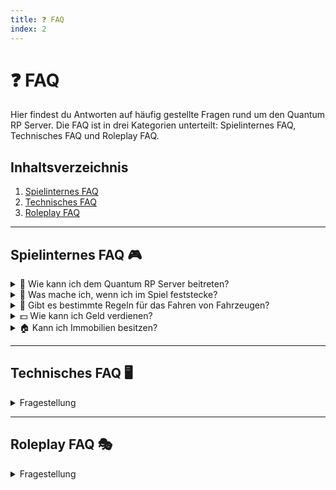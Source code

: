 ```yaml
---
title: ❓ FAQ
index: 2
---
```


# ❓ FAQ

Hier findest du Antworten auf häufig gestellte Fragen rund um den Quantum RP Server. Die FAQ ist in drei Kategorien unterteilt: Spielinternes FAQ, Technisches FAQ und Roleplay FAQ.

## Inhaltsverzeichnis
1. [Spielinternes FAQ](#spielinternes-faq)
2. [Technisches FAQ](#technisches-faq)
3. [Roleplay FAQ](#roleplay-faq)

---

## Spielinternes FAQ 🎮

<details>
<summary>🚀 Wie kann ich dem Quantum RP Server beitreten?</summary>
Um unseren Server beizutreten solltest du zunächst Mitglied unseres Discord-Servers https://discord.gg/VQJmRy696q sein.
</details>

<details>
  <summary>🚧 Was mache ich, wenn ich im Spiel feststecke?</summary>
  Solltest du im Spiel feststecken, benutze die Report Funktion oder kontaktiere einen Admin über Discord. Sie können dir weiterhelfen.
</details>

<details>
  <summary>🚗 Gibt es bestimmte Regeln für das Fahren von Fahrzeugen?</summary>
  Ja, realistische Fahrweise ist Pflicht. Unrealistisches Fahrverhalten können zu Verwarnungen oder Banns führen. Beachte das Regekwerk und die RP-Plausibilitäten
</details>

<details>
  <summary>💵 Wie kann ich Geld verdienen?</summary>
  Es gibt verschiedene Jobs und Tätigkeiten, mit denen du Geld verdienen kannst, wie z.B. LKW-Fahrer, Polizist, Mechaniker oder durch legale und illegale Aktivitäten.
</details>

<details>
  <summary>🏠 Kann ich Immobilien besitzen?</summary>
  Ja, du kannst Häuser und Apartments kaufen. Diese werden zu einem späteren Zeitpunkt hinzugefügt.
</details>

---

## Technisches FAQ 🖥️

<details>
<summary>Fragestellung</summary>
Text
</details>

---

## Roleplay FAQ 🎭

<details>
<summary>Fragestellung</summary>
Text
</details>
